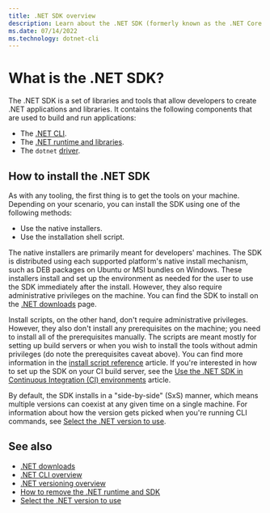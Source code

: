 ```yaml
---
title: .NET SDK overview
description: Learn about the .NET SDK (formerly known as the .NET Core SDK), which is a set of libraries and tools used to create .NET projects.
ms.date: 07/14/2022
ms.technology: dotnet-cli
---
```

# What is the .NET SDK?

The .NET SDK is a set of libraries and tools that allow developers to create .NET applications and libraries. It contains the following components that are used to build and run applications:

- The [.NET CLI](tools/index.md).
- The [.NET runtime and libraries](introduction.md).
- The `dotnet` [driver](tools/index.md#driver).

## How to install the .NET SDK

As with any tooling, the first thing is to get the tools on your machine. Depending on your scenario, you can install the SDK using one of the following methods:

- Use the native installers.
- Use the installation shell script.

The native installers are primarily meant for developers' machines. The SDK is distributed using each supported platform's
native install mechanism, such as DEB packages on Ubuntu or MSI bundles on Windows. These installers install
and set up the environment as needed for the user to use the SDK immediately after the install. However, they also
require administrative privileges on the machine. You can find the SDK to install on the
[.NET downloads](https://dotnet.microsoft.com/download) page.

Install scripts, on the other hand, don't require administrative privileges. However, they also don't install any
prerequisites on the machine; you need to install all of the prerequisites manually. The scripts are meant mostly for
setting up build servers or when you wish to install the tools without admin privileges (do note the prerequisites
caveat above). You can find more information in the [install script reference](tools/dotnet-install-script.md) article. If you're
interested in how to set up the SDK on your CI build server, see the [Use the .NET SDK in Continuous Integration (CI) environments](../devops/dotnet-cli-and-continuous-integration.md) article.

By default, the SDK installs in a "side-by-side" (SxS) manner, which means multiple versions
can coexist at any given time on a single machine. For information about how the version gets picked when you're running CLI commands, see [Select the .NET version to use](versions/selection.md).

## See also

- [.NET downloads](https://dotnet.microsoft.com/download)
- [.NET CLI overview](tools/index.md)
- [.NET versioning overview](versions/index.md)
- [How to remove the .NET runtime and SDK](install/remove-runtime-sdk-versions.md)
- [Select the .NET version to use](versions/selection.md)
